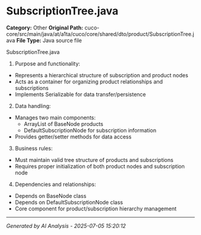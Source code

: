# SubscriptionTree.java

**Category:** Other
**Original Path:** cuco-core/src/main/java/at/a1ta/cuco/core/shared/dto/product/SubscriptionTree.java
**File Type:** Java source file

SubscriptionTree.java
1. Purpose and functionality:
- Represents a hierarchical structure of subscription and product nodes
- Acts as a container for organizing product relationships and subscriptions
- Implements Serializable for data transfer/persistence

2. Data handling:
- Manages two main components:
  - ArrayList of BaseNode products
  - DefaultSubscriptionNode for subscription information
- Provides getter/setter methods for data access

3. Business rules:
- Must maintain valid tree structure of products and subscriptions
- Requires proper initialization of both product nodes and subscription node

4. Dependencies and relationships:
- Depends on BaseNode class
- Depends on DefaultSubscriptionNode class
- Core component for product/subscription hierarchy management

---
*Generated by AI Analysis - 2025-07-05 15:20:12*
